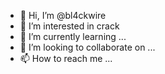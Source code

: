 - 👋 Hi, I’m @bl4ckwire
- 👀 I’m interested in crack
- 🌱 I’m currently learning ...
- 💞️ I’m looking to collaborate on ...
- 📫 How to reach me ...

<!---
bl4ckwire/bl4ckwire is a ✨ special ✨ repository because its `README.md` (this file) appears on your GitHub profile.
You can click the Preview link to take a look at your changes.
--->
